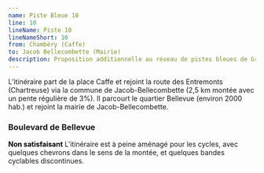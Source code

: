 ```yaml
---
name: Piste Bleue 10
line: 10
lineName: Piste 10
lineNameShort: 10
from: Chambéry (Caffe)
to: Jacob Bellecombette (Mairie)
description: Proposition additionnelle au réseau de pistes bleues de Grand Chambéry pour desservir Jacob Bellecombette et le campus universitaire.
---
```

L’itinéraire part de la place Caffe et rejoint la route des Entremonts (Chartreuse) via la commune de Jacob-Bellecombette (2,5 km montée avec un pente régulière de 3%). Il parcourt le quartier Bellevue (environ 2000 hab.) et rejoint la mairie de Jacob-Bellecombette.

### Boulevard de Bellevue
<span style="color:black;font-weight:bold">Non satisfaisant</span> L’itinéraire est à peine aménagé pour les cycles, avec quelques chevrons dans le sens de la montée, et quelques bandes cyclables discontinues.